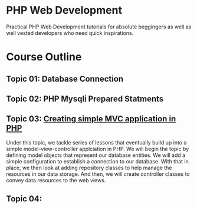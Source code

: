 # PHP Web Development
Practical PHP Web Development tutorials for absolute beggingers as well as well vested developers who need quick inspirations.

# Course Outline

## Topic 01: Database Connection


## Topic 02: PHP Mysqli Prepared Statments

## Topic 03: [Creating simple MVC application in PHP](https://github.com/et-enchill/php-web-dev/tree/main/SimpleMVC)
Under this topic, we tackle series of lessons that eventually build up into a simple model-view-controller applciation in PHP.
We will begin the topic by defining model objects that represent our database entities. We will add a simple configuration to establish a connection to our database.
With that in place, we then look at adding repository classes to help manage the resources in our data storage.
And then, we will create controller classes to convey data resources to the web views.

## Topic 04: 